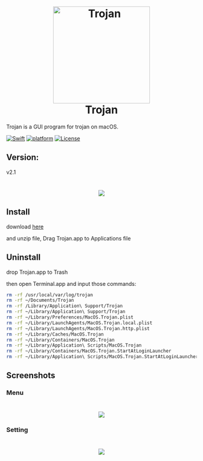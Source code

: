 <h1 align="center">
  <img src="https://github.com/paradiseduo/Trojan/blob/master/img/icon.png" alt="Trojan" width="256">
  <br>
  Trojan
  <br>
</h1>

Trojan is a GUI program for trojan on macOS.

[![Swift](https://img.shields.io/badge/swift-5.2-orange.svg)](https://swift.org/)
[![platform](https://img.shields.io/badge/platform-macOS-green.svg)](https://github.com/MobSF/Mobile-Security-Framework-MobSF/)
[![License](https://img.shields.io/:license-GPL--3.0--only-blue.svg)](https://www.gnu.org/licenses/gpl-3.0.html)

## Version:

v2.1

<h1 align="center">
  <img src="https://github.com/paradiseduo/Trojan/blob/master/img/version.png">
</h1>


## Install
download [here](https://github.com/paradiseduo/Trojan/releases)

and unzip file, Drag Trojan.app to Applications file

## Uninstall
drop Trojan.app to Trash

then open Terminal.app and input those commands:
```bash
rm -rf /usr/local/var/log/trojan
rm -rf ~/Documents/Trojan
rm -rf /Library/Application\ Support/Trojan
rm -rf ~/Library/Application\ Support/Trojan
rm -rf ~/Library/Preferences/MacOS.Trojan.plist
rm -rf ~/Library/LaunchAgents/MacOS.Trojan.local.plist
rm -rf ~/Library/LaunchAgents/MacOS.Trojan.http.plist
rm -rf ~/Library/Caches/MacOS.Trojan
rm -rf ~/Library/Containers/MacOS.Trojan
rm -rf ~/Library/Application\ Scripts/MacOS.Trojan
rm -rf ~/Library/Containers/MacOS.Trojan.StartAtLoginLauncher
rm -rf ~/Library/Application\ Scripts/MacOS.Trojan.StartAtLoginLauncher
```

## Screenshots

### Menu
<h1 align="center">
  <img src="https://github.com/paradiseduo/Trojan/blob/master/img/menu.png">
</h1>

### Setting
<h1 align="center">
  <img src="https://github.com/paradiseduo/Trojan/blob/master/img/setting.png">
</h1>

